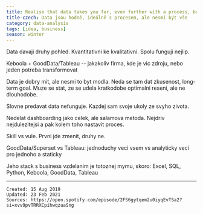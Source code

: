 ```yaml
---
title: Realise that data takes you far, even further with a process, but shoul never be everything
title-czech: Data jsou hodně, ideálně s procesem, ale nesmí být vše
category: data-analysis
tags: [idea, business]
season: winter
---
```


Data davaji druhy pohled. Kvantitativni ke kvalitativni. Spolu funguji nejlip.

Keboola + GoodData/Tableau -- jakakoliv firma, kde je vic zdroju, nebo jeden potreba transformovat

Data je dobry mit, ale nesmi to byt modla. Neda se tam dat zkusenost, long-term goal. Muze se stat, ze se udela kratkodobe optimalni reseni, ale ne dlouhodobe.

Slovne predavat data nefunguje. Kazdej sam svoje ukoly ze svyho zivota.

Nedelat dashboarding jako celek, ale salamova metoda. Nejdriv nejdulezitejsi a pak kolem toho nastavit proces.

Skill vs vule. Prvni jde zmenit, druhy ne.

GoodData/Superset vs Tableau: jednoduchy veci vsem vs analyticky veci pro jednoho a staticky

Jeho stack s business vzdelanim je totoznej mymu, skoro: Excel, SQL, Python, Keboola, GoodData, Tableau

---

    Created: 15 Aug 2019
    Updated: 23 Feb 2021
    Sources: https://open.spotify.com/episode/2FS6gytqem2u0iyqEvTSa2?si=xvv9pvTRRXCpihwqzaaSng
